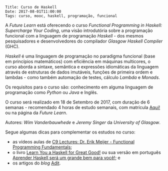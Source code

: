    Title: Curso de Haskell
    Date: 2017-08-01T11:00:00
    Tags: curso, mooc, haskell, programação, funcional

A _Future Learn_ está oferecendo o curso _Functional Programming in Haskell: Supercharge Your Coding_, uma visão introdutória sobre a programação funcional com a linguagem de programação _Haskell_ - dos mesmos pesquisadores e desenvolvedores do compilador _Glasgow Haskell Compiler_ (GHC).

<!-- more -->

_Haskell_ é uma linguagem de programação no paradigma funcional (base em princípios matemáticos) com eficiência em máquinas multicores, o curso aborda a sintaxe, semântica e expressões idiomáticas da linguagem através de estruturas de dados imutáveis, funções de primeira ordem e lambdas - como também automação de testes, cálculo _Lambda_ e _Monads_.

Os requisitos para o curso são: conhecimento em alguma linguagem de programação como _Python_ ou _Java_ e Inglês.

O curso será realizado em 18 de Setembro de 2017, com duração de 6 semanas - recomendado 4 horas de estudo semanais, com matrícula [Aqui!](https://www.futurelearn.com/courses/functional-programming-haskell/ "Página de matrícula do curso") ou na página da _Future Learn_.

Autores: _Wim Vanderbauwhede_ e _Jeremy Singer_ da _University of Glasgow_.

Segue algumas dicas para complementar os estudos no curso:

* as vídeos aulas de [C9 Lectures: Dr. Erik Meijer - Functional Programming Fundamentals](https://channel9.msdn.com/Series/C9-Lectures-Erik-Meijer-Functional-Programming-Fundamentals/Lecture-Series-Erik-Meijer-Functional-Programming-Fundamentals-Chapter-1/ "C9 Lectures: Dr. Erik Meijer - Functional Programming Fundamentals");
* o livro [Learn You a Haskell for Great Good!](http://learnyouahaskell.com/ "Learn You a Haskell for Great Good!") ou sua versão em português [Aprender Haskell será um grande bem para você!](http://haskell.tailorfontela.com.br/ "Aprender Haskell será um grande bem para você!"); e
* os artigos do _blog_ [Adit](http://www.adit.io/ "Adit").
